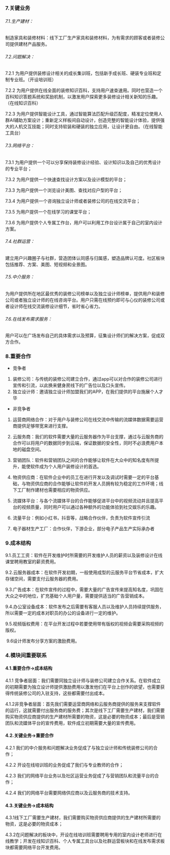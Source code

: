 ### 7.关键业务

###### 7.1.生产建材：

制造家具和装修材料：线下工厂生产家具和装修材料，为有需求的顾客或者装修公司提供建材产品服务。

###### 7.2.问题解决：

7.2.1 为用户提供装修设计相关的成长集训班，包括新手成长班、硬装专业班和定制专业班。（开设培训班）

7.2.2 为用户提供在线全面的装修知识百科，支持用户速查速用。同时也营造一个百科知识答题系统和奖励机制，以激发用户探索更多装修设计相关新知的乐趣。（在线知识百科）

7.2.3 为用户提供智能设计工具，通过智能算法匹配升级匹配度，精准定位使用人群AI辅助方案设计；重新定义样板间自动设计，创造完整的智能设计体验，提供强大的人机交互技能；同时支持软装和硬装的独立应用，让设计更自由。（在线智能工具台）

###### 7.3.网络平台：

7.3.1 为用户提供一个可以分享保持装修设计经验、设计知识以及自己的优秀设计的专业平台；

7.3.2 为用户提供一个快速查找设计方案以及设计模型的平台；

7.3.3 为用户提供一个浏览设计美图、查找对应户型的平台；

7.3.4 为用户提供一个咨询独立设计师或者装修公司的在线交流平台；

7.3.5 为用户提供一个在线学习的课堂平台；

7.3.6 为用户提供个人专属工作台，用户可以利用工作台设计属于自己的室内设计方案。

###### 7.4.社群运营：

建立用户兴趣圈子与社群，营造团体认同感与归属感，塑造品牌认可度。社区板块包括推荐、方案、美图、短视频和全景图。

###### 7.5.中介服务：

为用户提供所在地区最优秀的装修公司榜单以及独立设计师榜单，提供用户和装修公司或者独立设计师的在线咨询平台。用户只需在线预约即可与心仪的装修公司或者设计师在线交流装修设计细节，省时省心省力。

###### 7.6.在线发布需求服务：

用户可以在广场发布自己的具体需求以及预算，征集设计师们的解决方案，促成双方合作。

### 8.重要合作

- 竞争者

1. 装修公司：与传统的装修公司建立合作，通过app可以对合作的装修公司进行宣传和引流，以此换来健身房线下的广告位以及口头宣传。
2. 独立设计师：邀请独立设计师加盟我们的APP，在我们提供的平台施展个人才华

- 非竞争者

1. 运营商网络合作：对于用户与装修公司在线交流中传输的流媒体数据需要运营商提供足够带宽来进行支撑。
2. 云服务商：我们的软件需要大量的云服务器作为平台支撑，通过与云服务商的合作可以将用户的数据同步到云端，保证数据的安全性，同时不必浪费用户本地的磁盘空间。

3. 营销团队：软件和营销团队之间的合作能够让软件在大众中的知名度有所提升，能使软件成为个人用户装修设计的首选。

4. 物资供应商：在软件企业中的员工在进行开发以及调试时需要一定的平台基础，与物资供应商的合作能够让软件的开发人员拥有较为稳定的工作环境；线下工厂制作建材也需要相应的物资供应。

5. 流媒体平台：与各个流媒体平台的合作能够促进平台中的视频流动并且提高平台的视频质量，同时用户可以通过各种额外的功能体验到社交娱乐的乐趣。

6. 流量平台：例如小红书，抖音等，战略合作伙伴，负责为软件宣传引流

7. 电子器材生产工厂：合作伙伴，下游企业，部分电子产品生产实际承办者

### 9.成本结构

​	9.1.员工工资：软件在开发维护时所需要的开发维护人员的薪资以及装修设计在线课堂聘用教室的薪资费用。

​	9.2.云服务器成本：在软件开发初期，一般使用成型的云服务平台节省成本，扩大存储空间，需要支付云服务器的费用。

​	9.3.广告成本：在软件宣传的过程中，需要大量的广告宣传来提高知名度，巩固在大众之中的地位，扩充基础个人用户量，需要提供适当的广告营销成本。

​	9.4.办公室设备成本：软件发布之后需要有客服人员以及维护人员持续提供服务，所以需要一定的成本对职员的办公的设备进行一定的维护。

​	9.5.视频版权费用：在平台开发过程中若要使用带有版权的视频会需要采购视频的版权。 

​	9.6设计师发布分享方案的激励费用。

### 4.模块间重要联系

#### 4.1.重要合作→成本结构

4.1.1 竞争者层面：我们需要同独立设计师与装修公司建立合作关系。在软件成立的初期需要为独立设计师提供激励费用以激发他们在平台上创作的欲望，也需要获得传统装修公司的入驻支持，这些都需要付出成本。

4.1.2非竞争者层面：首先我们需要运营商网络和云服务商提供的服务来支撑软件的运行，这就需要付出服务商的服务费；其次是线下工厂需要生产建材，我们需要购买物资供应商提供的生产建材所需要的物资，这是必要的物资成本；最后是营销团队和流媒体平台的宣传费用，软件成立初期需要大量的宣传费用。

#### 4.2.关键业务→重要合作

4.2.1 我们的中介服务和问题解决业务促成了与独立设计师和传统装修公司的合作；

4.2.2 开设在线培训班的业务促成了我们与专业教师的合作；

4.2.3 我们的网络平台业务以及社区运营业务促成了与营销团队和流量平台的合作；

4.2.4 我们的网络平台需要网络供应商以及云服务商的技术支持。

#### 4.3.关键业务→成本结构

4.3.1线下工厂需要生产建材，我们需要购买物资供应商提供的生产建材所需要的物资，这是必要的物资成本；

4.3.2在问题解决的板块中，开设在线培训班需要聘用专用的室内设计老师进行在线教学；开发在线知识百科、个人专属工具台以及社群运营板块和在线发布需求板块都需要网络平台开发费用。



